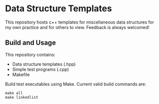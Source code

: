 # Data Structure Templates
This repository hosts c++ templates for miscellaneous data structures for my own practice and for others to view. Feedback is always welcomed!

## Build and Usage
This repository contains:
- Data structure templates (.hpp)
- Simple test programs (.cpp)
- Makefile

Build test executables using Make. Current valid build commands are:

    make all
    make linkedlist
